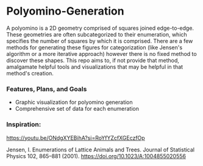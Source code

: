 # Polyomino-Generation

A polyomino is a 2D geometry comprised of squares joined edge-to-edge. These geometries are often subcategorized to their enumeration, which specifies the number of squares by which it is comprised. There are a few methods for generating these figures for categorization (like Jensen's algorithm or a more iterative approach) however there is no fixed method to discover these shapes. This repo aims to, if not provide that method, amalgamate helpful tools and visualizations that may be helpful in that method's creation. 

### Features, Plans, and Goals

* Graphic visualization for polyomino generation
* Comprehensive set of data for each enumeration

### Inspiration: 

https://youtu.be/ONdgXYEBihA?si=RoYfYZcfXGEczfOp

Jensen, I. Enumerations of Lattice Animals and Trees. Journal of Statistical Physics 102, 865–881 (2001). https://doi.org/10.1023/A:1004855020556

